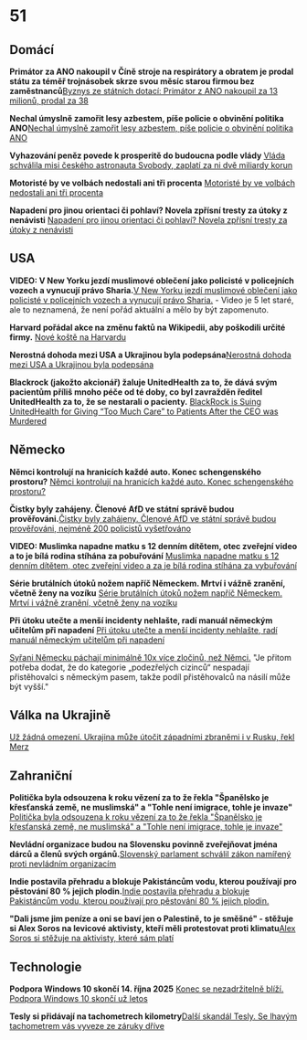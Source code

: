 # 51

## Domácí

**Primátor za ANO nakoupil v Číně stroje na respirátory a obratem je prodal státu za téměř trojnásobek skrze svou měsíc starou firmou bez zaměstnanců**[Byznys ze státních dotací: Primátor z ANO nakoupil za 13 milionů, prodal za 38](https://www.seznamzpravy.cz/clanek/domaci-kauzy-byznys-ze-statnich-dotaci-primator-z-ano-nakoupil-za-13-milionu-prodal-za-38-277030)

**Nechal úmyslně zamořit lesy azbestem, píše policie o obvinění politika ANO**[Nechal úmyslně zamořit lesy azbestem, píše policie o obvinění politika ANO](https://www.seznamzpravy.cz/clanek/domaci-kauzy-politik-ano-prihlizel-zamoreni-azbestem-pise-policie-skoda-je-22-miliardy-277316)

**Vyhazování peněz povede k prosperitě do budoucna podle vlády** [Vláda schválila misi českého astronauta Svobody, zaplatí za ni dvě miliardy korun](https://www.idnes.cz/zpravy/domaci/mise-ceskeho-astronauta-ales-svoboda-mezinarodni-vesmirna-stanice.A250522_183203_domaci_misl)

**Motoristé by ve volbách nedostali ani tři procenta** [Motoristé by ve volbách nedostali ani tři procenta](https://www.novinky.cz/clanek/volby-do-poslanecke-snemovny-ve-volbach-by-vyhralo-ano-40522604)

**Napadení pro jinou orientaci či pohlaví? Novela zpřísní tresty za útoky z nenávisti** [Napadení pro jinou orientaci či pohlaví? Novela zpřísní tresty za útoky z nenávisti](https://www.idnes.cz/zpravy/domaci/sexualni-orientace-trest-napadeni-sazba.A250525_202451_domaci_mejt)

## USA

**VIDEO: V New Yorku jezdí muslimové oblečení jako policisté v policejních vozech a vynucují právo Sharia.**[V New Yorku jezdí muslimové oblečení jako policisté v policejních vozech a vynucují právo Sharia.](https://x.com/ImtiazMadmood/status/1914979133689405744) - Video je 5 let staré, ale to neznamená, že není pořád aktuální a mělo by být zapomenuto.

**Harvard pořádal akce na změnu faktů na Wikipedii, aby poškodili určité firmy.** [Nové koště na Harvardu](https://www.echo24.cz/a/HTEAk/kometar-martin-weiss-usa-nove-koste-na-harvardu)

**Nerostná dohoda mezi USA a Ukrajinou byla podepsána**[Nerostná dohoda mezi USA a Ukrajinou byla podepsána](https://www.novinky.cz/clanek/valka-na-ukrajine-usa-a-ukrajina-podepsaly-dohodu-40519473)

**Blackrock (jakožto akcionář) žaluje UnitedHealth za to, že dává svým pacientům příliš mnoho péče od té doby, co byl zavražděn ředitel UnitedHealth za to, že se nestarali o pacienty.** [BlackRock is Suing UnitedHealth for Giving “Too Much Care” to Patients After the CEO was Murdered](https://medium.com/@hrnews1/blackrock-is-suing-unitedhealth-for-giving-too-much-care-to-patients-after-the-ceo-was-murdered-4af185038a62)

## Německo

**Němci kontrolují na hranicích každé auto. Konec schengenského prostoru?** [Němci kontrolují na hranicích každé auto. Konec schengenského prostoru?](https://www.idnes.cz/zpravy/domaci/nemecko-hranice-bavorsko-policista-migranti-sikana.A250518_195822_domaci_stud)

**Čistky byly zahájeny. Členové AfD ve státní správě budou prověřováni.**[Čistky byly zahájeny. Členové AfD ve státní správě budou prověřováni, nejméně 200 policistů vyšetřováno](https://www.echo24.cz/a/HHaYu/zpravy-svet-clenove-afd-ve-statni-zprave-budou-v-nekterych-spolkovych-zemich-proverovani)

**VIDEO: Muslimka napadne matku s 12 denním dítětem, otec zveřejní video a to je bílá rodina stíhána za pobuřování** [Muslimka napadne matku s 12 denním dítětem, otec zveřejní video a za je bílá rodina stíhána za vybuřování](https://x.com/Ministerstvocz/status/1915087006515790110)

**Série brutálních útoků nožem napříč Německem. Mrtví i vážně zranění, včetně ženy na vozíku** [Série brutálních útoků nožem napříč Německem. Mrtví i vážně zranění, včetně ženy na vozíku](https://www.echo24.cz/a/Hfn7v/zpravy-svet-utoky-nozem-v-nemecku)

**Při útoku utečte a menší incidenty nehlašte, radí manuál německým učitelům při napadení** [Při útoku utečte a menší incidenty nehlašte, radí manuál německým učitelům při napadení](https://www.novinky.cz/clanek/zahranicni-evropa-pri-utoku-utecte-a-mensi-incidenty-nehlaste-radi-manual-nemeckym-ucitelum-pri-napadeni-40517461)

[Syřani Německu páchají minimálně 10x více zločinů, než Němci.](https://www.idnes.cz/zpravy/zahranicni/nemecko-kriminalita-migranti-syran-utok-nuz-statistika.A250527_174515_zahranicni_vals) "Je přitom potřeba dodat, že do kategorie „podezřelých cizinců“ nespadají přistěhovalci s německým pasem, takže podíl přistěhovalců na násilí může být vyšší."

## Válka na Ukrajině

[Už žádná omezení. Ukrajina může útočit západními zbraněmi i v Rusku, řekl Merz](https://www.idnes.cz/zpravy/zahranicni/nemecko-friedrich-merz-ukrajina-dolet-zbrane-valka-rusko.A250526_162341_zahranicni_kha)

## Zahraniční

**Politička byla odsouzena k roku vězení za to že řekla "Španělsko je křesťanská země, ne muslimská" a "Tohle není imigrace, tohle je invaze"** [Politička byla odsouzena k roku vězení za to že řekla "Španělsko je křesťanská země, ne muslimská" a "Tohle není imigrace, tohle je invaze"](https://x.com/AFpost/status/1911173730560344294)

**Nevládní organizace budou na Slovensku povinně zveřejňovat jména dárců a členů svých orgánů.**[Slovenský parlament schválil zákon namířený proti nevládním organizacím](https://www.novinky.cz/clanek/zahranicni-slovensky-parlament-schvalil-zakon-namireny-proti-nevladnim-organizacim-40517742)

**Indie postavila přehradu a blokuje Pakistáncům vodu, kterou používají pro pěstování 80 % jejich plodin.**[Indie postavila přehradu a blokuje Pakistáncům vodu, kterou používají pro pěstování 80 % jejich plodin.](https://www.businesstoday.in/india/story/indus-waters-treaty-freeze-indias-dam-push-could-dry-out-pakistans-crops-what-happens-next-473384-2025-04-24)

**"Dali jsme jim peníze a oni se baví jen o Palestině, to je směšné" - stěžuje si Alex Soros na levicové aktivisty, kteří měli protestovat proti klimatu**[Alex Soros si stěžuje na aktivisty, které sám platí](https://www.foxnews.com/politics/alex-soros-fumes-left-wing-climate-group-over-palestine-obsession-what-the-hell)

## Technologie

**Podpora Windows 10 skončí 14. října 2025** [Konec se nezadržitelně blíží. Podpora Windows 10 skončí už letos](https://www.novinky.cz/clanek/internet-a-pc-software-konec-se-nezadrzitelne-blizi-podpora-windows-10-skonci-uz-letos-40517285)

**Tesly si přidávají na tachometrech kilometry**[Další skandál Tesly. Se lhavým tachometrem vás vyveze ze záruky dříve](https://www.idnes.cz/auto/zpravodajstvi/tesla-model-y-tachometr-digital-soud-kalifonie-podvod-chyba.A250422_165434_automoto_dohr)

